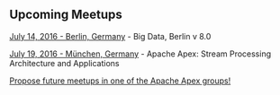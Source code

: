 ## Upcoming Meetups

<div id="1466739839082"></div>
<script src="//ajax.googleapis.com/ajax/libs/jquery/1.7.1/jquery.min.js"></script>
<script>jQuery.noConflict();</script>
<script>
  jQuery(function() {
    var scripts = ["var%20%24parameters%20%3D%20%7B%22topic%22%3A%22apache-apex%22%2C%22width%22%3A%22250%22%2C%22height%22%3A%221000%22%7D%3B%0Avar%20%24queries%20%3D%20%7B%20events%3A%20function%28%29%20%7B%20return%20%22https%3A//api.meetup.com/2/open_events%3Fand_text%3DFalse%26offset%3D0%26format%3Djson%26limited_events%3DFalse%26sig%3Da64bfdefbe8592779794a2b4fb67391f917ff9b8%26topic%3Dapache-apex%26callback%3D%3F%26page%3D1000%26radius%3D25.0%26sig_id%3D30167402%26desc%3DFalse%26status%3Dupcoming%26_%3D1466739837973%26user_agent%3Dmeetup.widget%3Amug_stats%22%3B%20%7D%20%7D%3B%0A","%0Avar%20getApexGroupsDfd%3D%24.getJSON%28%22https%3A//api.meetup.com/pro/apacheapex/groups%3Fcallback%3D%3F%26format%3Djson%26page%3D1000%26upcoming_events_min%3D1%26sig_id%3D195396513%26sig%3Dabcb7c913f581e4f2efaaaeeac60a5ad0175cce9%22%29%3Bmup_widget.with_jquery%28function%28%24%2Cctx%29%7Bvar%20group%3D%27%27%2Cmonths%3D%5B%27Jan%27%2C%27Feb%27%2C%27Mar%27%2C%27Apr%27%2C%27May%27%2C%27Jun%27%2C%27Jul%27%2C%27Aug%27%2C%27Sep%27%2C%27Oct%27%2C%27Nov%27%2C%27Dec%27%5D%2CaddLink%3Dfunction%28content%2Clink%29%7Breturn%27%3Ca%20target%3D%22_blank%22%20href%3D%22%27+link+%27%22%3E%27+content+%27%3C/a%3E%27%3B%7D%2CaddLeadingZero%3Dfunction%28num%29%7Breturn%28num%3C10%29%3F%28%270%27+num%29%3Anum%3B%7D%2CgetFormattedDate%3Dfunction%28millis%29%7Bvar%20date%3Dnew%20Date%28millis%29%3Breturn%20months%5Bdate.getMonth%28%29%5D+%27%20%27+addLeadingZero%28date.getDate%28%29%29+%27%2C%20%27+date.getFullYear%28%29.toString%28%29%3B%7D%3B%24.getJSON%28%24queries.events%28%29%2Cfunction%28events%29%7Bif%28events.status%26%26events.status.match%28/%5E200/%29%3D%3Dnull%29%7Bconsole.log%28%22Error%20loading%20Meetups%20events%3A%20%22%2Cevents.status+%22%3A%20%22+events.details%29%3B%7Delse%7Bif%28events.results.length%3E0%29%7B%24.when%28getApexGroupsDfd%29.done%28function%28apexGroupsRsp%29%7Bvar%20apexGroups%3D%28apexGroupsRsp%26%26apexGroupsRsp.data%29%3FapexGroupsRsp.data%3A%5B%5D%3Bvar%20officialGroups%3DapexGroups.map%28function%28g%29%7Breturn%20g.urlname%3B%7D%29%3Bconsole.log%28%7B%22Official%20Meetup%20Groups%22%3AofficialGroups%7D%29%3Bvar%20officialEvents%3Devents.results.filter%28function%28event%29%7Bif%28event.group%26%26officialGroups.indexOf%28event.group.urlname%29%3E%3D0%29%7Breturn%20true%3B%7Delse%7Bconsole.log%28%22UNOFFICIAL%20GROUP%20EVENT%20%28skipped%29%3A%20%22%2Cevent.event_url%2C%22%20group%20urlname%3A%20%22%2Cevent.group.urlname%29%3Breturn%20false%3B%7D%7D%29%3Bvar%20onlineVenues%3D%5B%27Live%20Webcast%27%2C%27Webinar%27%2C%27Webcast%27%5D%3Bvar%20venueNameSortOrder%3DonlineVenues%3BofficialEvents.sort%28function%28a%2Cb%29%7Bif%28a.time%3Eb.time%29%7Breturn%201%3B%7Dif%28a.time%3Cb.time%29%7Breturn-1%3B%7Dif%28a.time%3D%3D%3Db.time%29%7Bif%28a.venue%26%26a.venue.name%26%26b.venue%26%26b.venue.name%29%7Breturn%20venueNameSortOrder.indexOf%28a.venue.name%29-venueNameSortOrder.indexOf%28b.venue.name%29%3B%7Dreturn%200%3B%7Dreturn%200%3B%7D%29%3Bvar%20uniqueEventsByKey%3D%7B%7D%3Bfor%28var%20i%3D0%3Bi%3CofficialEvents.length%3Bi++%29%7Bvar%20event%3DofficialEvents%5Bi%5D%3Bvar%20venue%3Devent.venue%3Bvar%20city%3D%28venue%26%26venue.city%29%3Fvenue.city%3A%27TBD%27%3Bvar%20state_country%3D%28venue%29%3Fvenue.state%7C%7Cvenue.country%3A%27%27%3Bvar%20location%3D%28state_country%29%3Fcity+%22%2C%20%22+state_country.toUpperCase%28%29%3Acity%3Bif%28venue%26%26venue.name%26%26onlineVenues.indexOf%28venue.name%29%3E%3D0%29%7Blocation%3Dvenue.name%3B%7Devent.location%3Dlocation%3Bvar%20eventKey%3Devent.time%3Fevent.time%3Aevent.name%3Bif%28uniqueEventsByKey%5BeventKey%5D%29%7Bconsole.log%28%22DUPLICATE%20EVENT%20%28skipped%29%3A%20%22%2Cevent.event_url%2C%22%20matches%20previous%20event%20%22%2CuniqueEventsByKey%5BeventKey%5D.event_url%2C%22%20with%20date%3A%22%2CgetFormattedDate%28event.time%29%2C%22%20and%20name%20%22%2Cevent.name%29%3B%7Delse%7Bconsole.log%28%22VALID%20EVENT%20%28added%29%3A%20%22%2Cevent.event_url%2Cevent%29%3BuniqueEventsByKey%5BeventKey%5D%3Devent%3B%24%28%27.next-events%27%2Cctx%29.append%28%27%3Cp%3E%27+addLink%28getFormattedDate%28event.time%29+%22%20-%20%22+event.location%2Cevent.event_url%29+%22%20-%20%22+event.name+%22%3C/p%3E%22%29%3B%7D%7D%7D%29%3B%7D%7D%7D%29%3B%7D%29%3B"];
    jQuery("#1466739839082").append(unescape("%3Clink%20rel%3D%22stylesheet%22%20type%3D%22text/css%22%20href%3D%22https%3A//a248.e.akamai.net/secure.meetupstatic.com/style/widget.css%22/%3E%0A%0A%3C/head%3E%3Cdiv%20class%3D%22next-events%22%3E%3C/div%3E"));
    var mup_widget = {
      with_jquery: function(block) {
        block(jQuery, document.getElementById("1466739839082"));
      }
    };
    for (i in scripts) { eval(unescape(scripts[i])) }
  });
</script>

[July 14, 2016 - Berlin, Germany](http://www.meetup.com/Big-Data-Berlin/events/231884102/) - Big Data, Berlin v 8.0

[July 19, 2016 - München, Germany](http://www.meetup.com/Hadoop-User-Group-Munich/events/230313355/) - Apache Apex: Stream Processing Architecture and Applications


[Propose future meetups in one of the Apache Apex groups!](http://apache-apex.meetup.com/)
